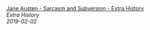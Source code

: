 <!--2024-07-21 00:21:39-->
<div class="yb">
  <a class="nodecor" href="/posts.html?istoriya/jane_austen_-_sarcasm_and_subversion_-_extra_history">
    <img class="preview" data-videoid="KwD-1rW254g" src="https://i.ytimg.com/vi/KwD-1rW254g/hqdefault.jpg" align="middle" alt="">
  </a>
  <div class="inlbl text">
    <a class="nodecor" href="/posts.html?istoriya/jane_austen_-_sarcasm_and_subversion_-_extra_history">Jane Austen - Sarcasm and Subversion - Extra History</a><br>
    <i class="smaller2">Extra History</i><br>
    <i class="smaller3">2019-02-02</i>
  </div>
</div>
